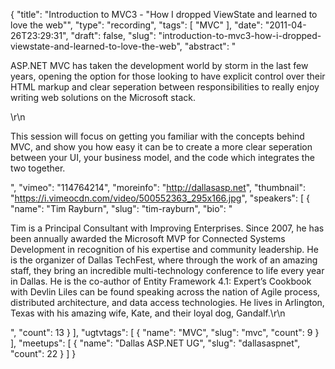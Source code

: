{
  "title": "Introduction to MVC3 - \"How I dropped ViewState and learned to love the web\"",
  "type": "recording",
  "tags": [
    "MVC"
  ],
  "date": "2011-04-26T23:29:31",
  "draft": false,
  "slug": "introduction-to-mvc3-how-i-dropped-viewstate-and-learned-to-love-the-web",
  "abstract": "<p>ASP.NET MVC has taken the development world by storm in the last few years, opening the option for those looking to have explicit control over their HTML markup and clear seperation between responsibilities to really enjoy writing web solutions on the Microsoft stack.</p>\r\n<p>This session will focus on getting you familiar with the concepts behind MVC, and show you how easy it can be to create a more clear seperation between your UI, your business model, and the code which integrates the two together.</p>",
  "vimeo": "114764214",
  "moreinfo": "http://dallasasp.net",
  "thumbnail": "https://i.vimeocdn.com/video/500552363_295x166.jpg",
  "speakers": [
    {
      "name": "Tim Rayburn",
      "slug": "tim-rayburn",
      "bio": "<p>Tim is a Principal Consultant with Improving Enterprises. Since 2007, he has been annually awarded the Microsoft MVP for Connected Systems Development in recognition of his expertise and community leadership. He is the organizer of Dallas TechFest, where through the work of an amazing staff, they bring an incredible multi-technology conference to life every year in Dallas. He is the co-author of Entity Framework 4.1: Expert’s Cookbook with Devlin Liles can be found speaking across the nation of Agile process, distributed architecture, and data access technologies. He lives in Arlington, Texas with his amazing wife, Kate, and their loyal dog, Gandalf.\r\n</p>",
      "count": 13
    }
  ],
  "ugtvtags": [
    {
      "name": "MVC",
      "slug": "mvc",
      "count": 9
    }
  ],
  "meetups": [
    {
      "name": "Dallas ASP.NET UG",
      "slug": "dallasaspnet",
      "count": 22
    }
  ]
}